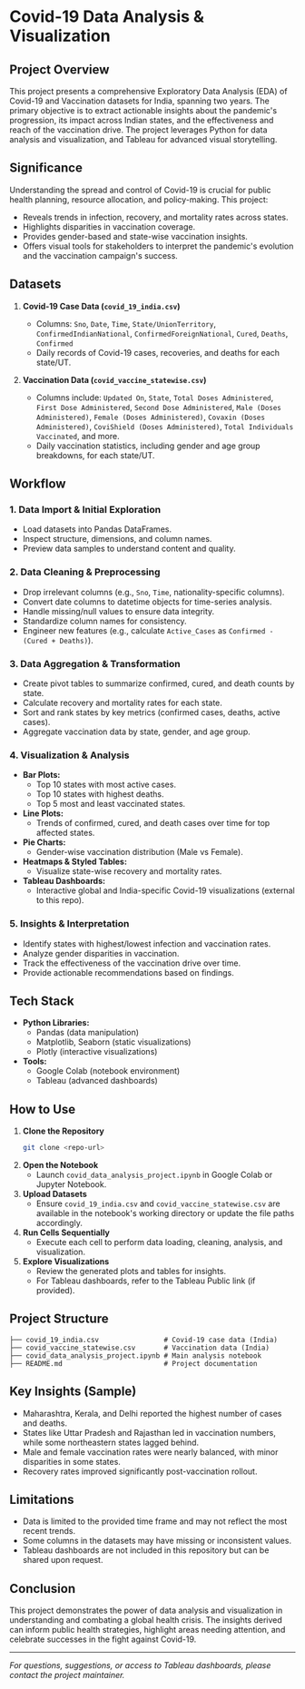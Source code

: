 # Covid-19 Data Analysis & Visualization

## Project Overview
This project presents a comprehensive Exploratory Data Analysis (EDA) of Covid-19 and Vaccination datasets for India, spanning two years. The primary objective is to extract actionable insights about the pandemic's progression, its impact across Indian states, and the effectiveness and reach of the vaccination drive. The project leverages Python for data analysis and visualization, and Tableau for advanced visual storytelling.

## Significance
Understanding the spread and control of Covid-19 is crucial for public health planning, resource allocation, and policy-making. This project:
- Reveals trends in infection, recovery, and mortality rates across states.
- Highlights disparities in vaccination coverage.
- Provides gender-based and state-wise vaccination insights.
- Offers visual tools for stakeholders to interpret the pandemic's evolution and the vaccination campaign's success.

## Datasets
1. **Covid-19 Case Data (`covid_19_india.csv`)**
   - Columns: `Sno`, `Date`, `Time`, `State/UnionTerritory`, `ConfirmedIndianNational`, `ConfirmedForeignNational`, `Cured`, `Deaths`, `Confirmed`
   - Daily records of Covid-19 cases, recoveries, and deaths for each state/UT.

2. **Vaccination Data (`covid_vaccine_statewise.csv`)**
   - Columns include: `Updated On`, `State`, `Total Doses Administered`, `First Dose Administered`, `Second Dose Administered`, `Male (Doses Administered)`, `Female (Doses Administered)`, `Covaxin (Doses Administered)`, `CoviShield (Doses Administered)`, `Total Individuals Vaccinated`, and more.
   - Daily vaccination statistics, including gender and age group breakdowns, for each state/UT.

## Workflow
### 1. Data Import & Initial Exploration
- Load datasets into Pandas DataFrames.
- Inspect structure, dimensions, and column names.
- Preview data samples to understand content and quality.

### 2. Data Cleaning & Preprocessing
- Drop irrelevant columns (e.g., `Sno`, `Time`, nationality-specific columns).
- Convert date columns to datetime objects for time-series analysis.
- Handle missing/null values to ensure data integrity.
- Standardize column names for consistency.
- Engineer new features (e.g., calculate `Active_Cases` as `Confirmed - (Cured + Deaths)`).

### 3. Data Aggregation & Transformation
- Create pivot tables to summarize confirmed, cured, and death counts by state.
- Calculate recovery and mortality rates for each state.
- Sort and rank states by key metrics (confirmed cases, deaths, active cases).
- Aggregate vaccination data by state, gender, and age group.

### 4. Visualization & Analysis
- **Bar Plots:**
  - Top 10 states with most active cases.
  - Top 10 states with highest deaths.
  - Top 5 most and least vaccinated states.
- **Line Plots:**
  - Trends of confirmed, cured, and death cases over time for top affected states.
- **Pie Charts:**
  - Gender-wise vaccination distribution (Male vs Female).
- **Heatmaps & Styled Tables:**
  - Visualize state-wise recovery and mortality rates.
- **Tableau Dashboards:**
  - Interactive global and India-specific Covid-19 visualizations (external to this repo).

### 5. Insights & Interpretation
- Identify states with highest/lowest infection and vaccination rates.
- Analyze gender disparities in vaccination.
- Track the effectiveness of the vaccination drive over time.
- Provide actionable recommendations based on findings.

## Tech Stack
- **Python Libraries:**
  - Pandas (data manipulation)
  - Matplotlib, Seaborn (static visualizations)
  - Plotly (interactive visualizations)
- **Tools:**
  - Google Colab (notebook environment)
  - Tableau (advanced dashboards)

## How to Use
1. **Clone the Repository**
   ```bash
   git clone <repo-url>
   ```
2. **Open the Notebook**
   - Launch `covid_data_analysis_project.ipynb` in Google Colab or Jupyter Notebook.
3. **Upload Datasets**
   - Ensure `covid_19_india.csv` and `covid_vaccine_statewise.csv` are available in the notebook's working directory or update the file paths accordingly.
4. **Run Cells Sequentially**
   - Execute each cell to perform data loading, cleaning, analysis, and visualization.
5. **Explore Visualizations**
   - Review the generated plots and tables for insights.
   - For Tableau dashboards, refer to the Tableau Public link (if provided).

## Project Structure
```
├── covid_19_india.csv                # Covid-19 case data (India)
├── covid_vaccine_statewise.csv       # Vaccination data (India)
├── covid_data_analysis_project.ipynb # Main analysis notebook
├── README.md                         # Project documentation
```

## Key Insights (Sample)
- Maharashtra, Kerala, and Delhi reported the highest number of cases and deaths.
- States like Uttar Pradesh and Rajasthan led in vaccination numbers, while some northeastern states lagged behind.
- Male and female vaccination rates were nearly balanced, with minor disparities in some states.
- Recovery rates improved significantly post-vaccination rollout.

## Limitations
- Data is limited to the provided time frame and may not reflect the most recent trends.
- Some columns in the datasets may have missing or inconsistent values.
- Tableau dashboards are not included in this repository but can be shared upon request.

## Conclusion
This project demonstrates the power of data analysis and visualization in understanding and combating a global health crisis. The insights derived can inform public health strategies, highlight areas needing attention, and celebrate successes in the fight against Covid-19.

---
*For questions, suggestions, or access to Tableau dashboards, please contact the project maintainer.*


